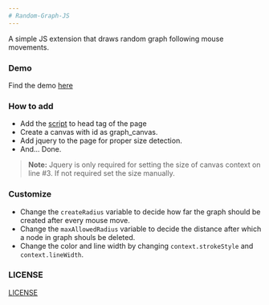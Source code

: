 ```yaml
---
# Random-Graph-JS
---
```


A simple JS extension that draws random graph following mouse movements.

### Demo 

Find the demo [here](http://jsfiddle.net/MrL1605/aLxo3o6c/1/embedded/result,js,html,css/light/)

### How to add

 - Add the [script](./draw-graph.js) to head tag of the page
 - Create a canvas with id as graph_canvas.
 - Add jquery to the page for proper size detection.
 - And... Done.

> **Note:** Jquery is only required for setting the size of canvas context on line #3. If not required set the size manually.

### Customize

 - Change the `createRadius` variable to decide how far the graph should be created after every mouse move.
 - Change the `maxAllowedRadius` variable to decide the distance after which a node in graph shouls be deleted.
 - Change the color and line width by changing `context.strokeStyle` and `context.lineWidth`.

### LICENSE
[LICENSE](./LICENSE)
